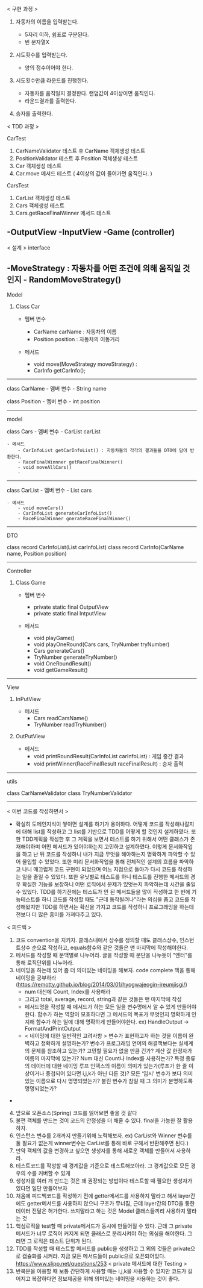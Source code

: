 < 구현 과정 >
1. 자동차의 이름을 입력받는다.
    - 5자리 이하, 쉼표로 구분된다.
    - 빈 문자열X

2. 시도횟수를 입력받는다.
    - 양의 정수이어야 한다.

3. 시도횟수만큼 라운드를 진행한다.
    - 자동차를 움직일지 결정한다. 랜덤값이 4이상이면 움직인다.
    - 라운드결과를 출력한다.

4. 승자를 출력한다. 

< TDD 과정 >

CarTest
1. CarNameValidator 테스트 후 CarName 객체생성 테스트 
2. PositionValidator 테스트 후 Position 객체생성 테스트
3. Car 객체생성 테스트 
4. Car.move 메서드 테스트 ( 4이상의 값이 들어가면 움직인다. )

CarsTest
1. CarList 객체생성 테스트
2. Cars 객체생성 테스트
3. Cars.getRaceFinalWinner 메서드 테스트

-OutputView 
-InputView
-Game (controller)
-----------------------------------------
< 설계 >
interface

-MoveStrategy : 자동차를 어떤 조건에 의해 움직일 것인지
    - RandomMoveStrategy() 
-------------------------------------------
Model
1. Class Car 
    - 멤버 변수
      - CarName carName : 자동차의 이름
      - Position position : 자동차의 이동거리

    - 메서드
      - void move(MoveStrategy moveStrategy) : 
      - CarInfo getCarInfo(); 
---------------------------------------------

class CarName 
    - 멤버 변수
        - String name

class Position
    - 멤버 변수
        - int position
      
---------------------------------------------
model

class Cars
    - 멤버 변수
        - CarList carList

    - 메서드
        - CarInfoList getCarInfoList() : 자동차들의 각각의 결과들을 DTO에 담아 반환한다. 
        - RaceFinalWinnner getRaceFinalWinner() 
        - void moveAllCars()
        - 
-------------------------------------------
class CarList
    - 멤버 변수
        - List<Car> cars


    - 메서드
        - void moveCars()
        - CarInfoList generateCarInfoList()
        - RaceFinalWinner gnerateRaceFinalWinner()

--------------------------------------------
DTO

class record CarInfoList(List<CarInfo> carInfoList)
class record CarInfo(CarName name, Position position)

---------------------------------------------
Controller
1. Class Game
    - 멤버 변수
      - private static final OutputView
      - private static final IntputView

    - 메서드
      - void playGame()
      - void playOneRound(Cars cars, TryNumber tryNumber)
      - Cars generateCars() 
      - TryNumber generateTryNumber()
      - void OneRoundResult()
      - void getGameResult()

-------------------------------------------
View

1. InPutView
    - 메서드
      - Cars readCarsName()
      - TryNumber readTryNumber()

2. OutPutView
    - 메서드
      - void printRoundResult(CarInfoList carInfoList) : 게임 중간 결과
      - void printWinner(RaceFinalResult raceFinalResult) : 승자 출력

--------------------------------------------
utils

class CarNameValidator
class TryNumberValidator


---------------------------------------------------------------
< 이번 코드를 작성하면서 >
- 확실히 도메인지식이 쌓이면 설계를 하기가 용이하다. 어떻게 코드를 작성해나갈지에 대해 list를 작성하고 그 list를 기반으로 TDD를 어떻게 할 것인지
설계하였다. 또한 TDD계획을 작성한 후 그 계획을 보면서 테스트를 하기 위해서 어떤 클래스가 존재해야하며 어떤 메서드가 있어야하는지 고민하고 설계하였다.
이렇게 문서화작업을 하고 난 뒤 코드를 작성하니 내가 지금 무엇을 해야하는지 명확하게 파악할 수 있어 몰입할 수 있었다. 또한 미리 문서화작업을 통해 전체적인
설계의 흐름을 파악하고 나니 매끄럽게 코드 구현이 되었으며 어느 지점으로 돌아가 다시 코드를 작성하는 일을 줄일 수 있었다. 또한 유닛별로 테스트를 하니 테스트를 
진행한 메서드의 경우 확실한 기능을 보장하니 어떤 로직에서 문제가 있엇는지 파악하는데 시간을 줄일 수 있었다. TDD를 하기전에는 테스트가 안 된 메서드들을 많이
작성하고 한 번에 기능테스트를 하니 코드를 작성할 때도 "근데 동작될려나"라는 의심을 품고 코드를 작성해왔지만 TDD를 하면서는 확신을 가지고 코드를 작성하니 
프로그래밍을 하는데 전보다 더 많은 흥미를 가져다주고 있다.

< 피드백 >
1. 코드 convention을 지키자. 클래스내에서 상수를 정의할 때도 클래스상수, 인스턴트상수 순으로 작성하고, equals함수와 같은 것들은 맨 마지막에 작성해야한다.
2. 메서드를 작성할 때 문맥별로 나누어라. 글을 작성할 때 문단을 나누듯이 "엔터"를 통해 로직단위를 나누어라.
3. 네이밍을 하는데 있어 좀 더 의미있는 네이밍을 해보자. code complete 책을 통해 네이밍을 공부하라 (https://remotty.github.io/blog/2014/03/01/hyogwajeogin-ireumjisgi/)
    - num 대신에 Count, Index를 사용해라 
    - 그리고 total, average, record, string과 같은 것들은 맨 마지막에 작성
    - 메서드명을 작성할 때 메서드가 하는 모든 일을 변수명에서 알 수 있게 만들어야한다. 함수가 하는 역할이 모호하다면 그 메서드의 목표가 무엇인지 명확하게 인지해
        함수가 하는 일에 대해 명확하게 만들어야한다. ex) HandleOutput -> FormatAndPrintOutput
    - < 네이밍에 대한 일반적인 고려사항 >
      변수가 표현하고자 하는 것을 이름이 완벽하고 정확하게 설명하는가?
      변수가 프로그래밍 언어의 해결책보다는 실세계의 문제를 참조하고 있는가?
      고민할 필요가 없을 만큼 긴가?
      계산 값 한정자가 이름의 마지막에 있는가?
      Num 대신 Count나 Index를 사용하는가?
      특정 종류의 데이터에 대한 네이밍
      루프 인덱스의 이름이 의미가 있는가(루프가 한 줄 이상이거나 중첩되어 있다면 i,j,k가 아닌 다른 것)?
      모든 ‘임시’ 변수가 보다 의미 있는 이름으로 다시 명명되었는가?
      불린 변수가 참일 때 그 의미가 분명하도록 명명되었는가?
- 
4. 앞으로 오픈소스(Spring) 코드를 읽어보면 좋을 것 같다
5. 불편 객체를 만드는 것이 코드의 안정성을 더 해줄 수 있다. final을 가능한 잘 활용하자.
6. 인스턴스 변수를 2개까지 만들기위해 노력해보자. ex) CarList와 Winner 변수를 둘 필요가 없는게 winner변수는 CarList를 통해 바로 구해서 반환해주면 된다.)
7. 만약 객체의 값을 변경하고 싶으면 생성자를 통해 새로운 객체를 만들어서 사용하라. 
8. 테스트코드를 작성할 때 경계값을 기준으로 테스트해보아라. 그 경계값으로 모든 경우의 수를 커버할 수 있게
9. 생성자를 여러 개 만드는 것은 꽤 권장되는 방법이다 테스트할 때 필요한 생성자가 있다면 일단 만들어보자
10. 처음에 피드백코드를 작성하기 전에 getter메서드를 사용하지 말라고 해서 layer간에도 getter메서드를 사용하지 않으니 구조가 무너짐, 근데 layer간의 DTO을 통한
데이터 전달은 허가한다. 쓰지말라고 하는 것은 Model 클래스들끼리 사용하지 말라는 것 
11. 핵심로직을 test할 때 private메서드가 동시에 만들어질 수 있다. 근데 그 private메서드가 너무 로직이 커지게 되면 클래스로 분리시켜야 하는 의심을 해야한다.
그러면 그 로직은 테스트 단위가 된다. 
12. TDD를 작성할 때 테스트할 메서드를 public을 생성하고 그 외의 것들은 private으로 캡슐화를 시켜라. 지금 모든 메서드들이 public으로 오픈되어있다.
https://www.slipp.net/questions/253 < private 메서드에 대한 Testing > 
13. 반복문을 이용할 때 보통 간단하게 사용할 때는 i,j,k을 사용할 수 있지만 코드가 길어지고 복잡하다면 정보제공을 위해 의미있는 네이밍을 사용하는 것이 좋다.
